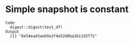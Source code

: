 # Simple snapshot is constant

    Code
      digest::digest(test_df)
    Output
      [1] "6e54ea43aeb9a3f4e52d6ba2b11d3f71"


